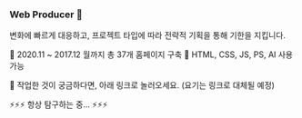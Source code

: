 ### Web Producer  👋

변화에 빠르게 대응하고, 프로젝트 타입에 따라 전략적 기획을 통해 기한을 지킵니다.

🔭 2020.11 ~ 2017.12 월까지 총 37개 홈페이지 구축
🌱 HTML, CSS, JS, PS, AI 사용가능

🤔 작업한 것이 궁금하다면, 아래 링크로 놀러오세요.
(요기는 링크로 대체될 예정)

⚡⚡⚡ 항상 탐구하는 중... ⚡⚡⚡


